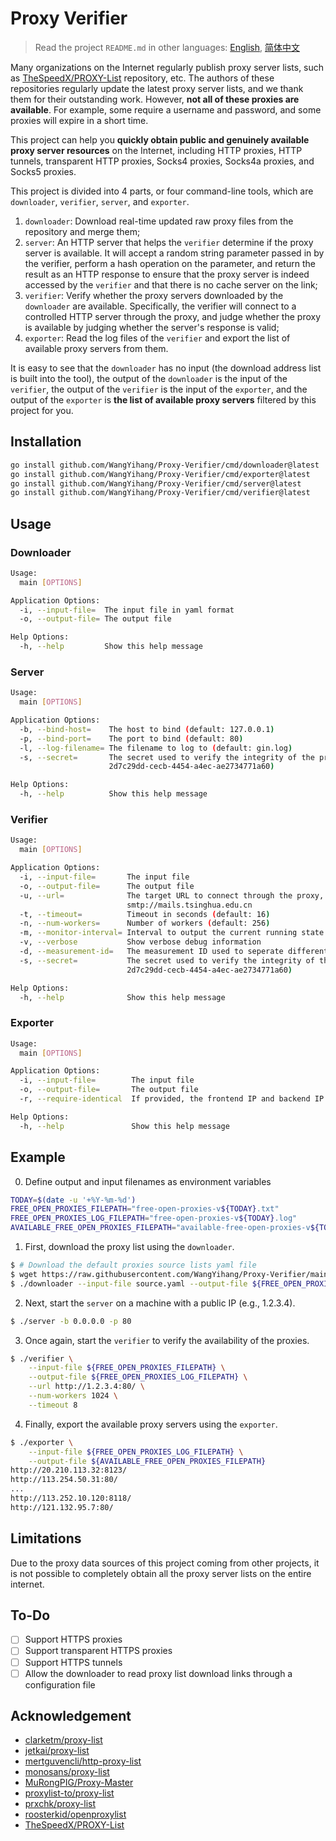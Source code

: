# Proxy Verifier

> Read the project `README.md` in other languages: [English](README.en.md), [简体中文](README.zh.md)

Many organizations on the Internet regularly publish proxy server lists, such as [TheSpeedX/PROXY-List](https://github.com/TheSpeedX/PROXY-List) repository, etc. The authors of these repositories regularly update the latest proxy server lists, and we thank them for their outstanding work. However, **not all of these proxies are available**. For example, some require a username and password, and some proxies will expire in a short time.

This project can help you **quickly obtain public and genuinely available proxy server resources** on the Internet, including HTTP proxies, HTTP tunnels, transparent HTTP proxies, Socks4 proxies, Socks4a proxies, and Socks5 proxies.

This project is divided into 4 parts, or four command-line tools, which are `downloader`, `verifier`, `server`, and `exporter`.

1. `downloader`: Download real-time updated raw proxy files from the repository and merge them;
2. `server`: An HTTP server that helps the `verifier` determine if the proxy server is available. It will accept a random string parameter passed in by the verifier, perform a hash operation on the parameter, and return the result as an HTTP response to ensure that the proxy server is indeed accessed by the `verifier` and that there is no cache server on the link;
3. `verifier`: Verify whether the proxy servers downloaded by the `downloader` are available. Specifically, the verifier will connect to a controlled HTTP server through the proxy, and judge whether the proxy is available by judging whether the server's response is valid;
4. `exporter`: Read the log files of the `verifier` and export the list of available proxy servers from them.

It is easy to see that the `downloader` has no input (the download address list is built into the tool), the output of the `downloader` is the input of the `verifier`, the output of the `verifier` is the input of the `exporter`, and the output of the `exporter` is **the list of available proxy servers** filtered by this project for you.

## Installation

```bash
go install github.com/WangYihang/Proxy-Verifier/cmd/downloader@latest
go install github.com/WangYihang/Proxy-Verifier/cmd/exporter@latest
go install github.com/WangYihang/Proxy-Verifier/cmd/server@latest
go install github.com/WangYihang/Proxy-Verifier/cmd/verifier@latest
```

## Usage

### Downloader

```bash
Usage:
  main [OPTIONS]

Application Options:
  -i, --input-file=  The input file in yaml format
  -o, --output-file= The output file

Help Options:
  -h, --help         Show this help message
```

### Server

```bash
Usage:
  main [OPTIONS]

Application Options:
  -b, --bind-host=    The host to bind (default: 127.0.0.1)
  -p, --bind-port=    The port to bind (default: 80)
  -l, --log-filename= The filename to log to (default: gin.log)
  -s, --secret=       The secret used to verify the integrity of the proxy (default:
                      2d7c29dd-cecb-4454-a4ec-ae2734771a60)

Help Options:
  -h, --help          Show this help message
```

### Verifier

```bash
Usage:
  main [OPTIONS]

Application Options:
  -i, --input-file=       The input file
  -o, --output-file=      The output file
  -u, --url=              The target URL to connect through the proxy, e.g., http://www.google.com,
                          smtp://mails.tsinghua.edu.cn
  -t, --timeout=          Timeout in seconds (default: 16)
  -n, --num-workers=      Number of workers (default: 256)
  -m, --monitor-interval= Interval to output the current running state (in seconds) (default: 1)
  -v, --verbose           Show verbose debug information
  -d, --measurement-id=   The measurement ID used to seperate different measurements in logs
  -s, --secret=           The secret used to verify the integrity of the proxy (default:
                          2d7c29dd-cecb-4454-a4ec-ae2734771a60)

Help Options:
  -h, --help              Show this help message
```

### Exporter

```bash
Usage:
  main [OPTIONS]

Application Options:
  -i, --input-file=        The input file
  -o, --output-file=       The output file
  -r, --require-identical  If provided, the frontend IP and backend IP are required to be identical

Help Options:
  -h, --help               Show this help message
```

## Example

0. Define output and input filenames as environment variables

```bash
TODAY=$(date -u '+%Y-%m-%d')
FREE_OPEN_PROXIES_FILEPATH="free-open-proxies-v${TODAY}.txt"
FREE_OPEN_PROXIES_LOG_FILEPATH="free-open-proxies-v${TODAY}.log"
AVAILABLE_FREE_OPEN_PROXIES_FILEPATH="available-free-open-proxies-v${TODAY}.txt"
```

1. First, download the proxy list using the `downloader`.

```bash
$ # Download the default proxies source lists yaml file
$ wget https://raw.githubusercontent.com/WangYihang/Proxy-Verifier/main/sources.yaml
$ ./downloader --input-file source.yaml --output-file ${FREE_OPEN_PROXIES_FILEPATH}
```

2. Next, start the `server` on a machine with a public IP (e.g., 1.2.3.4).

```bash
$ ./server -b 0.0.0.0 -p 80
```

3. Once again, start the `verifier` to verify the availability of the proxies.

```bash
$ ./verifier \
    --input-file ${FREE_OPEN_PROXIES_FILEPATH} \
    --output-file ${FREE_OPEN_PROXIES_LOG_FILEPATH} \
    --url http://1.2.3.4:80/ \
    --num-workers 1024 \
    --timeout 8
```

4. Finally, export the available proxy servers using the `exporter`.

```bash
$ ./exporter \
    --input-file ${FREE_OPEN_PROXIES_LOG_FILEPATH} \
    --output-file ${AVAILABLE_FREE_OPEN_PROXIES_FILEPATH}
http://20.210.113.32:8123/
http://113.254.50.31:80/
...
http://113.252.10.120:8118/
http://121.132.95.7:80/
```

## Limitations

Due to the proxy data sources of this project coming from other projects, it is not possible to completely obtain all the proxy server lists on the entire internet.

## To-Do

- [ ] Support HTTPS proxies
- [ ] Support transparent HTTPS proxies
- [ ] Support HTTPS tunnels
- [ ] Allow the downloader to read proxy list download links through a configuration file

## Acknowledgement

* [clarketm/proxy-list](https://github.com/clarketm/proxy-list)
* [jetkai/proxy-list](https://github.com/jetkai/proxy-list)
* [mertguvencli/http-proxy-list](https://github.com/mertguvencli/http-proxy-list)
* [monosans/proxy-list](https://github.com/monosans/proxy-list)
* [MuRongPIG/Proxy-Master](https://github.com/MuRongPIG/Proxy-Master)
* [proxylist-to/proxy-list](https://github.com/proxylist-to/proxy-list)
* [prxchk/proxy-list](https://github.com/prxchk/proxy-list)
* [roosterkid/openproxylist](https://github.com/roosterkid/openproxylist)
* [TheSpeedX/PROXY-List](https://github.com/TheSpeedX/PROXY-List)
